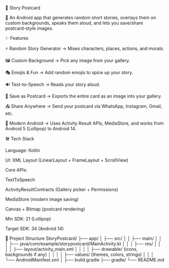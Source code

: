 📖 Story Postcard

🎨 An Android app that generates random short stories, overlays them on custom backgrounds, speaks them aloud, and lets you save/share postcard-style images.

✨ Features

⚡ Random Story Generator → Mixes characters, places, actions, and morals.

🖼️ Custom Background → Pick any image from your gallery.

🎭 Emojis & Fun → Add random emojis to spice up your story.

🔊 Text-to-Speech → Reads your story aloud.

💾 Save as Postcard → Exports the entire card as an image into your gallery.

📤 Share Anywhere → Send your postcard via WhatsApp, Instagram, Gmail, etc.

📱 Modern Android → Uses Activity Result APIs, MediaStore, and works from Android 5 (Lollipop) to Android 14.

🛠️ Tech Stack

Language: Kotlin

UI: XML Layout (LinearLayout + FrameLayout + ScrollView)

Core APIs:

TextToSpeech

ActivityResultContracts (Gallery picker + Permissions)

MediaStore (modern image saving)

Canvas + Bitmap (postcard rendering)

Min SDK: 21 (Lollipop)

Target SDK: 34 (Android 14)

📂 Project Structure
StoryPostcard/
 ├── app/
 │   ├── src/
 │   │   ├── main/
 │   │   │   ├── java/com/example/storypostcard/MainActivity.kt
 │   │   │   ├── res/
 │   │   │   │   ├── layout/activity_main.xml
 │   │   │   │   ├── drawable/ (icons, backgrounds if any)
 │   │   │   │   ├── values/ (themes, colors, strings)
 │   │   │   └── AndroidManifest.xml
 │   ├── build.gradle
 ├── gradle/
 └── README.md
